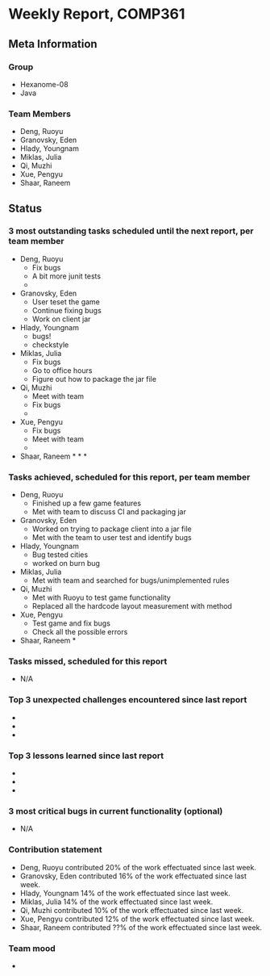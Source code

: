 # Weekly Report, COMP361

## Meta Information

### Group

 * Hexanome-08
 * Java

### Team Members

 * Deng, Ruoyu
 * Granovsky, Eden
 * Hlady, Youngnam
 * Miklas, Julia
 * Qi, Muzhi
 * Xue, Pengyu
 * Shaar, Raneem

## Status

### 3 most outstanding tasks scheduled until the next report, per team member

 * Deng, Ruoyu
    * Fix bugs
    * A bit more junit tests
    * 
 * Granovsky, Eden
    * User teset the game
    * Continue fixing bugs
    * Work on client jar
 * Hlady, Youngnam
    * bugs!
    * checkstyle
 * Miklas, Julia
    * Fix bugs
    * Go to office hours
    * Figure out how to package the jar file
 * Qi, Muzhi
    * Meet with team
    * Fix bugs
    * 
 * Xue, Pengyu
    * Fix bugs
    * Meet with team
    * 
 * Shaar, Raneem
    * 
    * 
    *  

### Tasks achieved, scheduled for this report, per team member

 * Deng, Ruoyu
    * Finished up a few game features
    * Met with team to discuss CI and packaging jar
 * Granovsky, Eden
    * Worked on trying to package client into a jar file
    * Met with the team to user test and identify bugs
 * Hlady, Youngnam
    * Bug tested cities
    * worked on burn bug
 * Miklas, Julia
    * Met with team and searched for bugs/unimplemented rules
 * Qi, Muzhi
    * Met with Ruoyu to test game functionality
    * Replaced all the hardcode layout measurement with method
 * Xue, Pengyu
    * Test game and fix bugs
    * Check all the possible errors
 * Shaar, Raneem
    *

### Tasks missed, scheduled for this report

 * N/A

### Top 3 unexpected challenges encountered since last report

  * 
  * 
  * 

### Top 3 lessons learned since last report

  * 
  * 
  * 

### 3 most critical bugs in current functionality (optional)

  * N/A

### Contribution statement

 * Deng, Ruoyu contributed 20% of the work effectuated since last week.
 * Granovsky, Eden contributed 16% of the work effectuated since last week.
 * Hlady, Youngnam 14% of the work effectuated since last week.
 * Miklas, Julia 14% of the work effectuated since last week.
 * Qi, Muzhi contributed 10% of the work effectuated since last week.
 * Xue, Pengyu contributed 12% of the work effectuated since last week.
 * Shaar, Raneem contributed ??% of the work effectuated since last week.

### Team mood

 *
